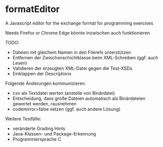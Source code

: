# formatEditor

A Javascript editor for the exchange format for programming exercises

Needs Firefox or Chrome
Edge könnte inzwischen auch funktionieren


TODO:
- Dateien mit gleichem Namen in den Filerefs unterstützen
- Entfernen der Zwischenschichtklasse beim XML-Schreiben (ggf. auch Lesen)
- Validieren der erzeugten XML-Datei gegen die Test-XSDs
- Einklappen der Descriptions


Folgende Änderungen kommunizieren:
- csv als Textdatei werten (anstelle von Binärdatei)
- Entscheidung, dass große Dateien automatisch als Binärdateien gewertet werden, rausnehmen
- codemirror=false setzen (ggf. auch andere Lösung)

Weitere Testfälle:
- veränderte Grading Hints
- Java-Klassen- und Package-Erkennung
- Programmiersprache C

